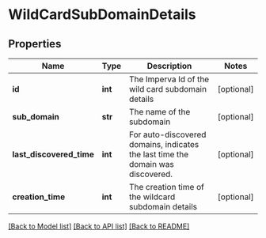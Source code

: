 # WildCardSubDomainDetails

## Properties
Name | Type | Description | Notes
------------ | ------------- | ------------- | -------------
**id** | **int** | The Imperva Id of the wild card subdomain details  | [optional] 
**sub_domain** | **str** | The name of the subdomain | [optional] 
**last_discovered_time** | **int** | For auto-discovered domains, indicates the last time the domain was discovered. | [optional] 
**creation_time** | **int** | The creation time of the wildcard subdomain details | [optional] 

[[Back to Model list]](../README.md#documentation-for-models) [[Back to API list]](../README.md#documentation-for-api-endpoints) [[Back to README]](../README.md)

